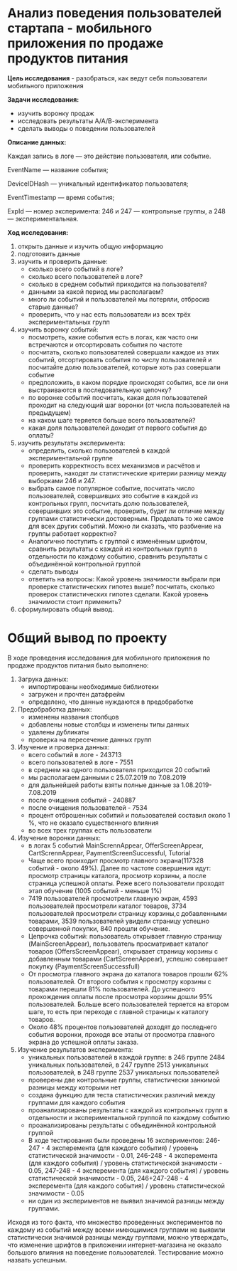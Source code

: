 # Анализ поведения пользователей стартапа - мобильного приложения по продаже продуктов питания
**Цель исследования** - разобраться, как ведут себя пользователи мобильного приложения

**Задачи исследования:**
- изучить воронку продаж
- исследовать результаты А/А/В-эксперимента
- сделать выводы о поведении пользователей

**Описание данных:**

Каждая запись в логе — это действие пользователя, или событие.

EventName — название события;

DeviceIDHash — уникальный идентификатор пользователя;

EventTimestamp — время события;

ExpId — номер эксперимента: 246 и 247 — контрольные группы, а 248 — экспериментальная.


**Ход исследования:**
1. открыть данные и изучить общую информацию
2. подготовить данные
3. изучить и проверить данные:
    - сколько всего событий в логе?
    - сколько всего пользователей в логе?
    - cколько в среднем событий приходится на пользователя?
    - данными за какой период мы располагаем? 
    - много ли событий и пользователей мы потеряли, отбросив старые данные?
    - проверить, что у нас есть пользователи из всех трёх экспериментальных групп
4. изучить воронку событий:
    - посмотреть, какие события есть в логах, как часто они встречаются и отсортировать события по частоте
    - посчитать, сколько пользователей совершали каждое из этих событий, отсортировать события по числу пользователей и посчитайте долю пользователей, которые хоть раз совершали событие
    - предположить, в каком порядке происходят события, все ли они выстраиваются в последовательную цепочку? 
    - по воронке событий посчитать, какая доля пользователей проходит на следующий шаг воронки (от числа пользователей на предыдущем)
    - на каком шаге теряется больше всего пользователей?
    - какая доля пользователей доходит от первого события до оплаты?
5. изучить результаты эксперимента:
    - определить, сколько пользователей в каждой экспериментальной группе
    -  проверить корректность всех механизмов и расчётов и проверить, находят ли статистические критерии разницу между выборками 246 и 247.
    - выбрать самое популярное событие, посчитать число пользователей, совершивших это событие в каждой из контрольных групп, посчитать долю пользователей, совершивших это событие, проверить, будет ли отличие между группами статистически достоверным. Проделать то же самое для всех других событий. Можно ли сказать, что разбиение на группы работает корректно?
    - Аналогично поступить с группой с изменённым шрифтом, сравнить результаты с каждой из контрольных групп в отдельности по каждому событию, сравнить результаты с объединённой контрольной группой
    - сделать выводы
    - ответить на вопросы: Какой уровень значимости выбрали при проверке статистических гипотез выше? посчитать, сколько проверок статистических гипотез сделали. Какой уровень значимости стоит применить? 
6. сформулировать общий вывод.

# Общий вывод по проекту
В ходе проведения исследования для  мобильного приложения по продаже продуктов питания было выполнено:
1. Загрука данных:
    - импортированы необходимые библиотеки 
    - загружен и прочтен датафрейм
    - определено, что данные нуждаются в предобработке
2. Предобработка данных:
    - изменены названия столбцов
    - добавлены новые столбцы и изменены типы данных
    - удалены дубликаты
    - проверка на пересечение данных групп
3. Изучение и проверка данных:
    - всего событий в логе - 243713
    - всего пользователей в логе - 7551
    - в среднем на одного пользователя приходится 20 событий
    - мы располагаем данными с 25.07.2019 по 7.08.2019
    - для дальнейшей работы взяты полные данные за 1.08.2019-7.08.2019
    - после очищения событий - 240887
    - после очищения пользователей - 7534
    - процент отброшенных собитий и пользователей составил около 1 %, что не оказало существенного влияния
    - во всех трех группах есть пользователи
4. Изучение воронки данных:
    - в логах 5 событий MainScrennAppear, OfferScreenAppear, CartScrennAppear, PaymentScreenSuccessful, Tutorial 
    - Чаще всего проиходит просмотр главного экрана(117328 событий - около 49%). Далее по частоте совершения идут: просмотр страницы каталога, просмотр корзины, а после страница успешной оплаты. Реже всего пользователи проходят этап обучение (1005 событий - меньше 1%)
    - 7419 пользователей просмотрели главную экран, 4593 пользователей просмотрели каталог товаров, 3734 пользователей просмотрели страницу корзины,с добавленными товарами, 3539 пользователей увидели страницу успешно совершенной покупки, 840 прошли обучение.
    - Цепрочка событий: пользователь открывает главную страницу (MainScreenAppear), пользователь просматривает каталог товаров (OffersScreenAppear), открывает страницу корзины с добавленным товарами (CartScreenAppear), успешно совершает покупку (PaymentScreenSuccessfull)
    - От просмотра главного экрана до каталога товаров прошли 62% пользователей. От второго события к просмотру корзины с товарами перешли 81% пользователей. До успешного прохождения оплаты после просмотра корзины дошли 95% пользователей. Больше всего пользователей теряется на втором шаге, то есть при переходе с главной страницы к каталогу товаров. 
    - Около 48% процентов пользователей доходят до последнего события воронки, проходя все этапы от просмотра главного экрана до успешной оплаты заказа.
5. Изучение результатов эксперимента:
    - уникальных пользователей в каждой группе: в 246 группе 2484 уникальных пользователей, в 247 группе 2513 уникальных пользователей, в 248 группе 2537 уникальных пользователей
    - проверены две контрольные группы, статистически занкимой разницы между которыми нет
    - создана функцию для теста статистических различий между группами для каждого события
    - проанализированы результаты с каждой из контрольных групп в отдельности и экспериментальной группой по каждому событию
    - проанализированы результаты с объединённой контрольной группой
    - В ходе тестирования были проведены 16 экспериментов: 246-247 - 4 эксперемента (для каждого события) / уровень статистической значимости - 0.01, 246-248 - 4 эксперемента (для каждого события) / уровень статистической значимости - 0.05, 247-248 - 4 эксперемента (для каждого события) / уровень статистической значимости - 0.05, 246+247-248 - 4 эксперемента (для каждого события) / уровень статистической значимости - 0.05
    - ни один из экспериментов не выявил значимой разницы между группами.

Исходя из того факта, что множество проведенных экспериментов по каждому из событий между всеми имеющимися группами не выявили статистически значимой разницы между группами, можно утверждать, что изменение шрифтов в приложении интернет-магазина не оказало большого влияния на поведение пользователей. Тестирование можно назвать успешным.
